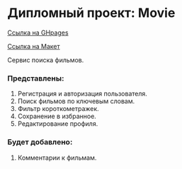 # Дипломный проект: Movie

[Ссылка на GHpages](https://rojy87.github.io/movies-explorer-frontend/)

[Ссылка на Макет](https://drive.google.com/file/d/1jBH_4oSVl9e1b28_Yn3oCF8ymPxl03B-/view?usp=sharing)

Сервис поиска фильмов.

### Представлены:

1. Регистрация и авторизация пользователя.
2. Поиск фильмов по ключевым словам.
3. Фильтр короткометражек.
4. Сохранение в избранное.
5. Редактирование профиля.

### Будет добавлено:

1. Комментарии к фильмам.
